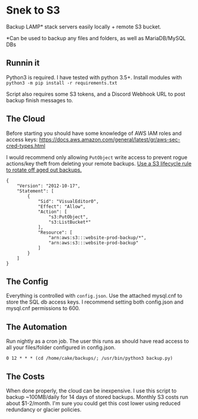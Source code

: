  # Snek to S3

 Backup LAMP* stack servers easily locally + remote S3 bucket.

 *Can be used to backup any files and folders, as well as MariaDB/MySQL DBs

 ## Runnin it

 Python3 is required. I have tested with python 3.5+. Install modules with `python3 -m pip install -r requirements.txt`

 Script also requires some S3 tokens, and a Discord Webhook URL to post backup finish messages to.

 ## The Cloud

Before starting you should have some knowledge of AWS IAM roles and access keys: https://docs.aws.amazon.com/general/latest/gr/aws-sec-cred-types.html

I would recommend only allowing `PutObject` write access to prevent rogue actions/key theft from deleting your remote backups. [Use a S3 lifecycle rule to rotate off aged out backups.](https://docs.aws.amazon.com/AmazonS3/latest/user-guide/create-lifecycle.html)

```
{
    "Version": "2012-10-17",
    "Statement": [
        {
            "Sid": "VisualEditor0",
            "Effect": "Allow",
            "Action": [
                "s3:PutObject",
                "s3:ListBucket*"
            ],
            "Resource": [
                "arn:aws:s3:::website-prod-backup/*",
                "arn:aws:s3:::website-prod-backup"
            ]
        }
    ]
}
```

## The Config

Everything is controlled with `config.json`. Use the attached mysql.cnf to store the SQL db access keys. I recommend setting both config.json and mysql.cnf permissions to 600.

## The Automation

Run nightly as a cron job. The user this runs as should have read access to all your files/folder configured in config.json.

```
0 12 * * * (cd /home/cake/backups/; /usr/bin/python3 backup.py)
```

## The Costs

When done properly, the cloud can be inexpensive. I use this script to backup ~100MB/daily for 14 days of stored backups. Monthly S3 costs run about $1-2/month. I'm sure you could get this cost lower using reduced redundancy or glacier policies.
